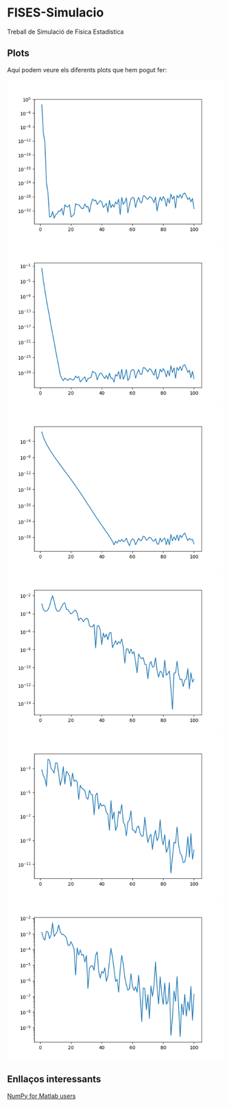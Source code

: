 # FISES-Simulacio
Treball de Simulació de Física Estadística

## Plots
Aquí podem veure els diferents plots que hem pogut fer:

![Plot](plots/energy_modes_0.png)
![Plot](plots/energy_modes_1000.png)
![Plot](plots/energy_modes_10000.png)
![Plot](plots/energy_modes_100000.png)
![Plot](plots/energy_modes_1000000.png)
![Plot](plots/energy_modes_10000000.png)


## Enllaços interessants
[NumPy for Matlab users](https://docs.scipy.org/doc/numpy/user/numpy-for-matlab-users.html)
